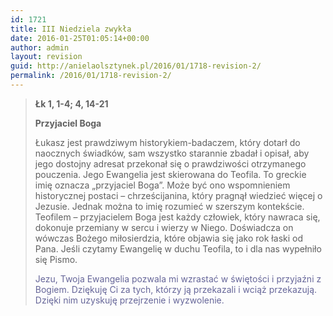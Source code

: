 ```yaml
---
id: 1721
title: III Niedziela zwykła
date: 2016-01-25T01:05:14+00:00
author: admin
layout: revision
guid: http://anielaolsztynek.pl/2016/01/1718-revision-2/
permalink: /2016/01/1718-revision-2/
---
```

> **Łk 1, 1-4; 4, 14-21**
> 
> **Przyjaciel Boga**
> 
> Łukasz jest prawdziwym historykiem-badaczem, który dotarł do naocznych świadków, sam wszystko starannie zbadał i opisał, aby jego dostojny adresat przekonał się o prawdziwości otrzymanego pouczenia. Jego Ewangelia jest skierowana do Teofila. To greckie imię oznacza &#8222;przyjaciel Boga&#8221;. Może być ono wspomnieniem historycznej postaci &#8211; chrześcijanina, który pragnął wiedzieć więcej o Jezusie. Jednak można to imię rozumieć w szerszym kontekście. Teofilem &#8211; przyjacielem Boga jest każdy człowiek, który nawraca się, dokonuje przemiany w sercu i wierzy w Niego. Doświadcza on wówczas Bożego miłosierdzia, które objawia się jako rok łaski od Pana. Jeśli czytamy Ewangelię w duchu Teofila, to i dla nas wypełniło się Pismo.
> 
> <span style="color: #666699;">Jezu, Twoja Ewangelia pozwala mi wzrastać w świętości i przyjaźni z Bogiem. Dziękuję Ci za tych, którzy ją przekazali i wciąż przekazują. Dzięki nim uzyskuję przejrzenie i wyzwolenie.</span>